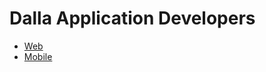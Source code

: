 # Dalla Application Developers

- [Web](https://www.dalbitlive.com/)
- [Mobile](https://inforexseoul.page.link/Ws4t)

